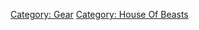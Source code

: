 [Category: Gear](Category:_Gear "wikilink") [Category: House Of
Beasts](Category:_House_Of_Beasts "wikilink")
